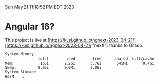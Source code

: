 Sun May 21 11:18:52 PM EDT 2023

# Angular 16?


This project is live at [https://kusl.github.io/ngnext-2023-04-21/](https://kusl.github.io/ngnext-2023-04-21/ "next!") thanks to Github.

```bash
System Memory
               total        used        free      shared  buff/cache   available
Mem:            15Gi       2.2Gi       3.7Gi       545Mi       9.4Gi        12Gi
Swap:          8.0Gi       9.0Mi       8.0Gi
System Storage
667M	.
